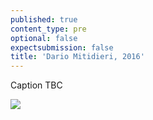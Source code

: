 ```yaml
---
published: true
content_type: pre
optional: false
expectsubmission: false
title: 'Dario Mitidieri, 2016'
---
```

Caption TBC

<img src="https://talkingpictures.connectedacademy.io/course/content/media/medium/week4-example1.jpg" data-4c="dca11a12-8bc4-43a5-15a6-09c05baefd4d">
<script type="text/json" data-4c-meta="dca11a12-8bc4-43a5-15a6-09c05baefd4d">
{"context":[{"credit":"Dario Mitidieri","src":"http://www.mitidieri.com/news/images/Lost-Family-Portraits/Family-Portrait-09_114.jpg"},{"credit":"Dario Mitidieri","src":"https://cafod.org.uk/bundles/agentwebdesign/lost-family-portraits/img/section-two-razirs-family-large.jpg"},{"credit":"Dario Mitidieri","src":"https://cafod.org.uk/bundles/agentwebdesign/lost-family-portraits/img/section-three-mahmouds-family-large.jpg"}],"links":[{"title":"Lost Family Portraits","url":"https://www.lensculture.com/articles/dario-mitidieri-lost-family-portraits"},{"title":"Syrian refugee family featured in ‘lost family portrait’ find missing daughter in Turkey","url":"http://www.independent.co.uk/news/world/middle-east/syria-refugee-family-lost-family-portrait-turkey-missing-daughter-found-mohammed-reem-bekaa-valley-a7869711.html"},{"title":"Lost Family Portraits winter Refugee Crisis Appeal","url":"https://cafod.org.uk/News/Emergencies-news/Lost-Family-Portraits"}],"backStory":{"text":"According to UNHCR, by the end of the year, more than 370,000 Syrian refugees were living in camps in the Beqaa Valley, close to the Syrian border.","author":"Dario Mitidieri","publication":"World Press Photo","publicationUrl":"https://www.worldpressphoto.org/collection/photo/2016/people/dario-mitidieri","date":"December 15, 2015"},"creativeCommons":{"credit":"Dario Mitidieri","year":"2016","copyright":"All rights reserved","codeOfEthics":"Photojournalist","description":"A Syrian family in a refugee camp in the Beqaa Valley stands beside a chair representing a missing family member."}}
</script>
